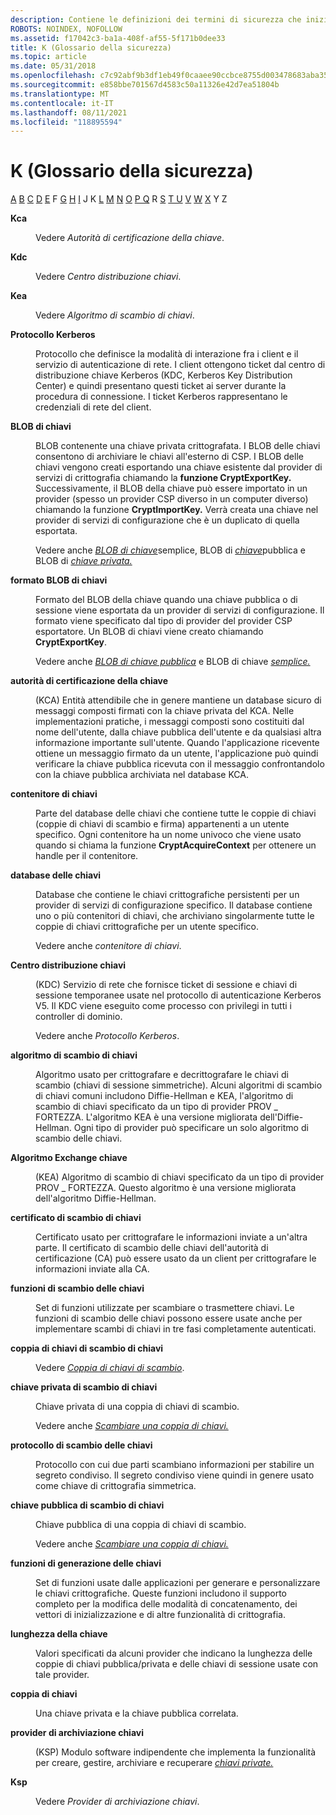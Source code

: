 ```yaml
---
description: Contiene le definizioni dei termini di sicurezza che iniziano con la lettera K.
ROBOTS: NOINDEX, NOFOLLOW
ms.assetid: f17042c3-ba1a-408f-af55-5f171b0dee33
title: K (Glossario della sicurezza)
ms.topic: article
ms.date: 05/31/2018
ms.openlocfilehash: c7c92abf9b3df1eb49f0caaee90ccbce8755d003478683aba35570d9ea99fa2b
ms.sourcegitcommit: e858bbe701567d4583c50a11326e42d7ea51804b
ms.translationtype: MT
ms.contentlocale: it-IT
ms.lasthandoff: 08/11/2021
ms.locfileid: "118895594"
---
```

# <a name="k-security-glossary"></a>K (Glossario della sicurezza)

[A](a-gly.md) [B](b-gly.md) [C](c-gly.md) [D](d-gly.md) [E](e-gly.md) F [G](g-gly.md) [H](h-gly.md) [I](i-gly.md) J K [L](l-gly.md) [M](m-gly.md) [N](n-gly.md) [O](o-gly.md) [P Q](p-gly.md) R [](r-gly.md) [S](s-gly.md) [T U](t-gly.md) [](u-gly.md) [V](v-gly.md) [W](w-gly.md) [X](x-gly.md) Y Z

<dl> <dt>

<span id="_security_kca_gly"></span><span id="_SECURITY_KCA_GLY"></span>**Kca**
</dt> <dd>

Vedere *Autorità di certificazione della chiave*.

</dd> <dt>

<span id="_security_kdc_gly"></span><span id="_SECURITY_KDC_GLY"></span>**Kdc**
</dt> <dd>

Vedere *Centro distribuzione chiavi*.

</dd> <dt>

<span id="_security_kea_gly"></span><span id="_SECURITY_KEA_GLY"></span>**Kea**
</dt> <dd>

Vedere *Algoritmo di scambio di chiavi*.

</dd> <dt>

<span id="_security_kerberos_protocol_gly"></span><span id="_SECURITY_KERBEROS_PROTOCOL_GLY"></span>**Protocollo Kerberos**
</dt> <dd>

Protocollo che definisce la modalità di interazione fra i client e il servizio di autenticazione di rete. I client ottengono ticket dal centro di distribuzione chiave Kerberos (KDC, Kerberos Key Distribution Center) e quindi presentano questi ticket ai server durante la procedura di connessione. I ticket Kerberos rappresentano le credenziali di rete del client.

</dd> <dt>

<span id="_security_key_blob_gly"></span><span id="_SECURITY_KEY_BLOB_GLY"></span>**BLOB di chiavi**
</dt> <dd>

BLOB contenente una chiave privata crittografata. I BLOB delle chiavi consentono di archiviare le chiavi all'esterno di CSP. I BLOB delle chiavi vengono creati esportando una chiave esistente dal provider di servizi di crittografia chiamando la **funzione CryptExportKey.** Successivamente, il BLOB della chiave può essere importato in un provider (spesso un provider CSP diverso in un computer diverso) chiamando la funzione **CryptImportKey.** Verrà creata una chiave nel provider di servizi di configurazione che è un duplicato di quella esportata.

Vedere anche [*BLOB di chiave*](s-gly.md)semplice, BLOB di [*chiave*](p-gly.md)pubblica e BLOB di [*chiave privata.*](p-gly.md)

</dd> <dt>

<span id="_security_key_blob_format_gly"></span><span id="_SECURITY_KEY_BLOB_FORMAT_GLY"></span>**formato BLOB di chiavi**
</dt> <dd>

Formato del BLOB della chiave quando una chiave pubblica o di sessione viene esportata da un provider di servizi di configurazione. Il formato viene specificato dal tipo di provider del provider CSP esportatore. Un BLOB di chiavi viene creato chiamando **CryptExportKey**.

Vedere anche [*BLOB di chiave pubblica*](p-gly.md) e BLOB di chiave [*semplice.*](s-gly.md)

</dd> <dt>

<span id="_security_key_certification_authority_gly"></span><span id="_SECURITY_KEY_CERTIFICATION_AUTHORITY_GLY"></span>**autorità di certificazione della chiave**
</dt> <dd>

(KCA) Entità attendibile che in genere mantiene un database sicuro di messaggi composti firmati con la chiave privata del KCA. Nelle implementazioni pratiche, i messaggi composti sono costituiti dal nome dell'utente, dalla chiave pubblica dell'utente e da qualsiasi altra informazione importante sull'utente. Quando l'applicazione ricevente ottiene un messaggio firmato da un utente, l'applicazione può quindi verificare la chiave pubblica ricevuta con il messaggio confrontandolo con la chiave pubblica archiviata nel database KCA.

</dd> <dt>

<span id="_security_key_container_gly"></span><span id="_SECURITY_KEY_CONTAINER_GLY"></span>**contenitore di chiavi**
</dt> <dd>

Parte del database delle chiavi che contiene tutte le coppie di chiavi (coppie di chiavi di scambio e firma) appartenenti a un utente specifico. Ogni contenitore ha un nome univoco che viene usato quando si chiama la funzione **CryptAcquireContext** per ottenere un handle per il contenitore.

</dd> <dt>

<span id="_security_key_database_gly"></span><span id="_SECURITY_KEY_DATABASE_GLY"></span>**database delle chiavi**
</dt> <dd>

Database che contiene le chiavi crittografiche persistenti per un provider di servizi di configurazione specifico. Il database contiene uno o più contenitori di chiavi, che archiviano singolarmente tutte le coppie di chiavi crittografiche per un utente specifico.

Vedere anche *contenitore di chiavi*.

</dd> <dt>

<span id="_security_key_distribution_center_gly"></span><span id="_SECURITY_KEY_DISTRIBUTION_CENTER_GLY"></span>**Centro distribuzione chiavi**
</dt> <dd>

(KDC) Servizio di rete che fornisce ticket di sessione e chiavi di sessione temporanee usate nel protocollo di autenticazione Kerberos V5. Il KDC viene eseguito come processo con privilegi in tutti i controller di dominio.

Vedere anche *Protocollo Kerberos*.

</dd> <dt>

<span id="_security_key_exchange_algorithm_gly"></span><span id="_SECURITY_KEY_EXCHANGE_ALGORITHM_GLY"></span>**algoritmo di scambio di chiavi**
</dt> <dd>

Algoritmo usato per crittografare e decrittografare le chiavi di scambio (chiavi di sessione simmetriche). Alcuni algoritmi di scambio di chiavi comuni includono Diffie-Hellman e KEA, l'algoritmo di scambio di chiavi specificato da un tipo di provider PROV \_ FORTEZZA. L'algoritmo KEA è una versione migliorata dell'Diffie-Hellman. Ogni tipo di provider può specificare un solo algoritmo di scambio delle chiavi.

</dd> <dt>

<span id="_security_key_exchange_algorithm_name_gly"></span><span id="_SECURITY_KEY_EXCHANGE_ALGORITHM_NAME_GLY"></span>**Algoritmo Exchange chiave**
</dt> <dd>

(KEA) Algoritmo di scambio di chiavi specificato da un tipo di provider PROV \_ FORTEZZA. Questo algoritmo è una versione migliorata dell'algoritmo Diffie-Hellman.

</dd> <dt>

<span id="_security_key_exchange_certificate_gly"></span><span id="_SECURITY_KEY_EXCHANGE_CERTIFICATE_GLY"></span>**certificato di scambio di chiavi**
</dt> <dd>

Certificato usato per crittografare le informazioni inviate a un'altra parte. Il certificato di scambio delle chiavi dell'autorità di certificazione (CA) può essere usato da un client per crittografare le informazioni inviate alla CA.

</dd> <dt>

<span id="_security_key_exchange_functions_gly"></span><span id="_SECURITY_KEY_EXCHANGE_FUNCTIONS_GLY"></span>**funzioni di scambio delle chiavi**
</dt> <dd>

Set di funzioni utilizzate per scambiare o trasmettere chiavi. Le funzioni di scambio delle chiavi possono essere usate anche per implementare scambi di chiavi in tre fasi completamente autenticati.

</dd> <dt>

<span id="_security_key_exchange_key_pair_gly"></span><span id="_SECURITY_KEY_EXCHANGE_KEY_PAIR_GLY"></span>**coppia di chiavi di scambio di chiavi**
</dt> <dd>

Vedere [*Coppia di chiavi di scambio*](e-gly.md).

</dd> <dt>

<span id="_security_key_exchange_private_key_gly"></span><span id="_SECURITY_KEY_EXCHANGE_PRIVATE_KEY_GLY"></span>**chiave privata di scambio di chiavi**
</dt> <dd>

Chiave privata di una coppia di chiavi di scambio.

Vedere anche [*Scambiare una coppia di chiavi.*](e-gly.md)

</dd> <dt>

<span id="_security_key_exchange_protocol_gly"></span><span id="_SECURITY_KEY_EXCHANGE_PROTOCOL_GLY"></span>**protocollo di scambio delle chiavi**
</dt> <dd>

Protocollo con cui due parti scambiano informazioni per stabilire un segreto condiviso. Il segreto condiviso viene quindi in genere usato come chiave di crittografia simmetrica.

</dd> <dt>

<span id="_security_key_exchange_public_key_gly"></span><span id="_SECURITY_KEY_EXCHANGE_PUBLIC_KEY_GLY"></span>**chiave pubblica di scambio di chiavi**
</dt> <dd>

Chiave pubblica di una coppia di chiavi di scambio.

Vedere anche [*Scambiare una coppia di chiavi.*](e-gly.md)

</dd> <dt>

<span id="_security_key_generation_functions_gly"></span><span id="_SECURITY_KEY_GENERATION_FUNCTIONS_GLY"></span>**funzioni di generazione delle chiavi**
</dt> <dd>

Set di funzioni usate dalle applicazioni per generare e personalizzare le chiavi crittografiche. Queste funzioni includono il supporto completo per la modifica delle modalità di concatenamento, dei vettori di inizializzazione e di altre funzionalità di crittografia.

</dd> <dt>

<span id="_security_key_length_gly"></span><span id="_SECURITY_KEY_LENGTH_GLY"></span>**lunghezza della chiave**
</dt> <dd>

Valori specificati da alcuni provider che indicano la lunghezza delle coppie di chiavi pubblica/privata e delle chiavi di sessione usate con tale provider.

</dd> <dt>

<span id="_security_key_pair_gly"></span><span id="_SECURITY_KEY_PAIR_GLY"></span>**coppia di chiavi**
</dt> <dd>

Una chiave privata e la chiave pubblica correlata.

</dd> <dt>

<span id="_security_key_storage_provider_gly"></span><span id="_SECURITY_KEY_STORAGE_PROVIDER_GLY"></span>**provider di archiviazione chiavi**
</dt> <dd>

(KSP) Modulo software indipendente che implementa la funzionalità per creare, gestire, archiviare e recuperare [*chiavi private.*](p-gly.md)

</dd> <dt>

<span id="_security_ksp_gly"></span><span id="_SECURITY_KSP_GLY"></span>**Ksp**
</dt> <dd>

Vedere *Provider di archiviazione chiavi*.

</dd> </dl>

 

 



